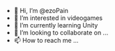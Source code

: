 - 👋 Hi, I’m @ezoPain
- 👀 I’m interested in videogames
- 🌱 I’m currently learning Unity
- 💞️ I’m looking to collaborate on ...
- 📫 How to reach me ...

<!---
ezoPain/ezoPain is a ✨ special ✨ repository because its `README.md` (this file) appears on your GitHub profile.
You can click the Preview link to take a look at your changes.
--->
